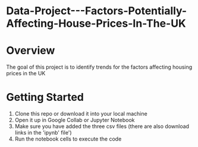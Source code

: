# Data-Project---Factors-Potentially-Affecting-House-Prices-In-The-UK

# Overview
The goal of this project is to identify trends for the factors affecting housing prices in the UK

# Getting Started

1. Clone this repo or download it into your local machine 
2. Open it up in Google Collab or Jupyter Notebook
3. Make sure you have added the three csv files (there are also download links in the 'ipynb' file')
4. Run the notebook cells to execute the code
